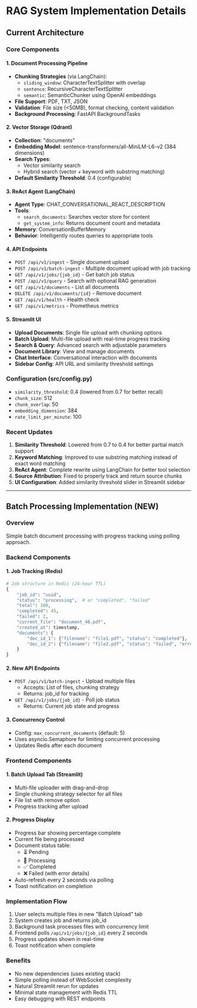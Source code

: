 # RAG System Implementation Details

## Current Architecture

### Core Components

#### 1. Document Processing Pipeline
- **Chunking Strategies** (via LangChain):
  - `sliding_window`: CharacterTextSplitter with overlap
  - `sentence`: RecursiveCharacterTextSplitter
  - `semantic`: SemanticChunker using OpenAI embeddings
- **File Support**: PDF, TXT, JSON
- **Validation**: File size (<50MB), format checking, content validation
- **Background Processing**: FastAPI BackgroundTasks

#### 2. Vector Storage (Qdrant)
- **Collection**: "documents" 
- **Embedding Model**: sentence-transformers/all-MiniLM-L6-v2 (384 dimensions)
- **Search Types**:
  - Vector similarity search
  - Hybrid search (vector + keyword with substring matching)
- **Default Similarity Threshold**: 0.4 (configurable)

#### 3. ReAct Agent (LangChain)
- **Agent Type**: CHAT_CONVERSATIONAL_REACT_DESCRIPTION
- **Tools**:
  - `search_documents`: Searches vector store for content
  - `get_system_info`: Returns document count and metadata
- **Memory**: ConversationBufferMemory
- **Behavior**: Intelligently routes queries to appropriate tools

#### 4. API Endpoints
- `POST /api/v1/ingest` - Single document upload
- `POST /api/v1/batch-ingest` - Multiple document upload with job tracking
- `GET /api/v1/jobs/{job_id}` - Get batch job status
- `POST /api/v1/query` - Search with optional RAG generation
- `GET /api/v1/documents` - List all documents
- `DELETE /api/v1/documents/{id}` - Remove document
- `GET /api/v1/health` - Health check
- `GET /api/v1/metrics` - Prometheus metrics

#### 5. Streamlit UI
- **Upload Documents**: Single file upload with chunking options
- **Batch Upload**: Multi-file upload with real-time progress tracking
- **Search & Query**: Advanced search with adjustable parameters
- **Document Library**: View and manage documents
- **Chat Interface**: Conversational interaction with documents
- **Sidebar Config**: API URL and similarity threshold settings

### Configuration (src/config.py)
- `similarity_threshold`: 0.4 (lowered from 0.7 for better recall)
- `chunk_size`: 512
- `chunk_overlap`: 50
- `embedding_dimension`: 384
- `rate_limit_per_minute`: 100

### Recent Updates
1. **Similarity Threshold**: Lowered from 0.7 to 0.4 for better partial match support
2. **Keyword Matching**: Improved to use substring matching instead of exact word matching
3. **ReAct Agent**: Complete rewrite using LangChain for better tool selection
4. **Source Attribution**: Fixed to properly track and return source chunks
5. **UI Configuration**: Added similarity threshold slider in Streamlit sidebar

---

## Batch Processing Implementation (NEW)

### Overview
Simple batch document processing with progress tracking using polling approach.

### Backend Components

#### 1. Job Tracking (Redis)
```python
# Job structure in Redis (24-hour TTL)
{
    "job_id": "uuid",
    "status": "processing",  # or "completed", "failed"
    "total": 100,
    "completed": 45,
    "failed": 2,
    "current_file": "document_46.pdf",
    "created_at": timestamp,
    "documents": {
        "doc_id_1": {"filename": "file1.pdf", "status": "completed"},
        "doc_id_2": {"filename": "file2.pdf", "status": "failed", "error": "..."}
    }
}
```

#### 2. New API Endpoints
- `POST /api/v1/batch-ingest` - Upload multiple files
  - Accepts: List of files, chunking strategy
  - Returns: job_id for tracking
- `GET /api/v1/jobs/{job_id}` - Poll job status
  - Returns: Current job state and progress

#### 3. Concurrency Control
- Config: `max_concurrent_documents` (default: 5)
- Uses asyncio.Semaphore for limiting concurrent processing
- Updates Redis after each document

### Frontend Components

#### 1. Batch Upload Tab (Streamlit)
- Multi-file uploader with drag-and-drop
- Single chunking strategy selector for all files
- File list with remove option
- Progress tracking after upload

#### 2. Progress Display
- Progress bar showing percentage complete
- Current file being processed
- Document status table:
  - ⏳ Pending
  - 🔄 Processing
  - ✅ Completed
  - ❌ Failed (with error details)
- Auto-refresh every 2 seconds via polling
- Toast notification on completion

### Implementation Flow
1. User selects multiple files in new "Batch Upload" tab
2. System creates job and returns job_id
3. Background task processes files with concurrency limit
4. Frontend polls `/api/v1/jobs/{job_id}` every 2 seconds
5. Progress updates shown in real-time
6. Toast notification when complete

### Benefits
- No new dependencies (uses existing stack)
- Simple polling instead of WebSocket complexity
- Natural Streamlit rerun for updates
- Minimal state management with Redis TTL
- Easy debugging with REST endpoints